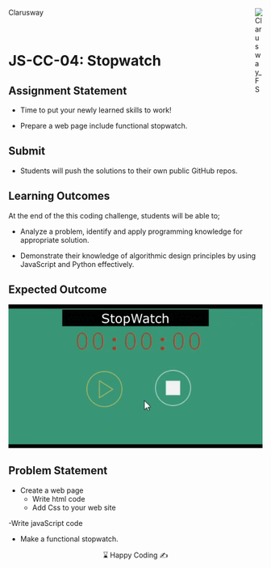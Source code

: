<p>Clarusway<img align="right"
  src="https://secure.meetupstatic.com/photos/event/3/1/b/9/600_488352729.jpeg" alt="Clarusway_FS" width="15px"></p>
<br>

# JS-CC-04: Stopwatch

## Assignment Statement

- Time to put your newly learned skills to work!

- Prepare a web page include functional stopwatch.

## Submit

- Students will push the solutions to their own public GitHub repos.

## Learning Outcomes

At the end of the this coding challenge, students will be able to;

- Analyze a problem, identify and apply programming knowledge for appropriate solution.

- Demonstrate their knowledge of algorithmic design principles by using JavaScript and Python effectively.

## Expected Outcome

![Project 04 Snapshot](stopwatch.gif)

## Problem Statement

- Create a web page
  - Write html code
  - Add Css to your web site

-Write javaScript code

- Make a functional stopwatch.

<center> ⌛ Happy Coding  ✍ </center>
